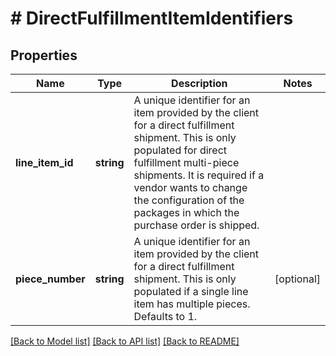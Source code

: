 # # DirectFulfillmentItemIdentifiers

## Properties

Name | Type | Description | Notes
------------ | ------------- | ------------- | -------------
**line_item_id** | **string** | A unique identifier for an item provided by the client for a direct fulfillment shipment. This is only populated for direct fulfillment multi-piece shipments. It is required if a vendor wants to change the configuration of the packages in which the purchase order is shipped. |
**piece_number** | **string** | A unique identifier for an item provided by the client for a direct fulfillment shipment. This is only populated if a single line item has multiple pieces. Defaults to 1. | [optional]

[[Back to Model list]](../../README.md#models) [[Back to API list]](../../README.md#endpoints) [[Back to README]](../../README.md)
